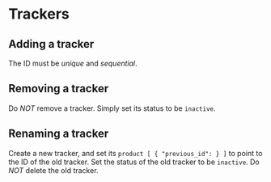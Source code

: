 # Trackers


## Adding a tracker

The ID must be _unique_ and _sequential_.


## Removing a tracker

Do _NOT_ remove a tracker. Simply set its status to be `inactive`.


## Renaming a tracker

Create a new tracker, and set its `product [ { "previous_id": } ]` to point to the ID of the old tracker. Set the status of the old tracker to be `inactive`. Do _NOT_ delete the old tracker.
